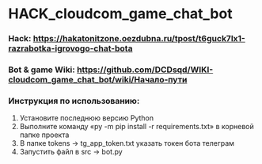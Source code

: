 # HACK_cloudcom_game_chat_bot

### Hack: https://hakatonitzone.oezdubna.ru/tpost/t6guck7lx1-razrabotka-igrovogo-chat-bota

### Bot & game Wiki: https://github.com/DCDsqd/WIKI-cloudcom_game_chat_bot/wiki/Начало-пути

### Инструкция по использованию:

1) Установите последнюю версию Python
2) Выполните команду «py -m pip install -r requirements.txt» в корневой папке проекта
3) В папке tokens -> tg_app_token.txt указать токен бота телеграм
4) Запустить файл в src -> bot.py
